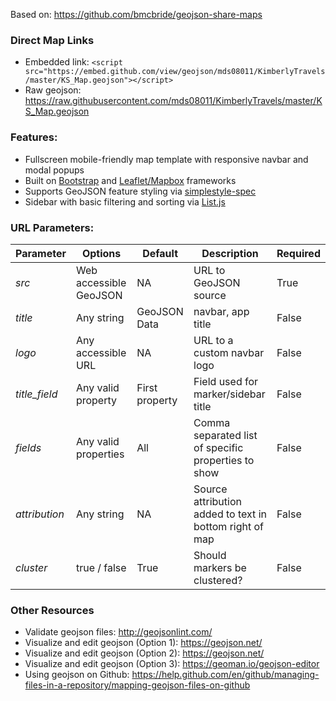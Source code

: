 Based on: https://github.com/bmcbride/geojson-share-maps

### Direct Map Links
- Embedded link: ```<script src="https://embed.github.com/view/geojson/mds08011/KimberlyTravels/master/KS_Map.geojson"></script>```
- Raw geojson: https://raw.githubusercontent.com/mds08011/KimberlyTravels/master/KS_Map.geojson

### Features:

- Fullscreen mobile-friendly map template with responsive navbar and modal popups
- Built on [Bootstrap](http://getbootstrap.com/) and [Leaflet/Mapbox](http://leafletjs.com/) frameworks
- Supports GeoJSON feature styling via [simplestyle-spec](https://github.com/mapbox/simplestyle-spec/)
- Sidebar with basic filtering and sorting via [List.js](http://www.listjs.com/)


### URL Parameters:

| Parameter     | Options                 | Default       | Description                                              | Required |
| ------------- | ----------------------- | ------------- | -------------------------------------------------------- | -------- |
| _src_         | Web accessible GeoJSON  | NA            | URL to GeoJSON source                                    | True     |
| _title_       | Any string              | GeoJSON Data  | navbar, app title                                        | False    |
| _logo_        | Any accessible URL      | NA            | URL to a custom navbar logo                              | False    |
| _title_field_ | Any valid property      | First property| Field used for marker/sidebar title                      | False    |
| _fields_      | Any valid properties    | All           | Comma separated list of specific properties to show      | False    |
| _attribution_ | Any string              | NA            | Source attribution added to text in bottom right of map  | False    |
| _cluster_     | true / false            | True          | Should markers be clustered?                             | False    |

### Other Resources

- Validate geojson files: http://geojsonlint.com/
- Visualize and edit geojson (Option 1): https://geojson.net/
- Visualize and edit geojson (Option 2): https://geojson.net/
- Visualize and edit geojson (Option 3): https://geoman.io/geojson-editor
- Using geojson on Github: https://help.github.com/en/github/managing-files-in-a-repository/mapping-geojson-files-on-github
